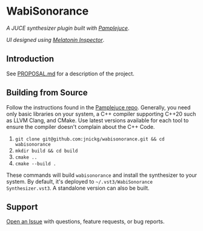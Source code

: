 # WabiSonorance

_A JUCE synthesizer plugin built with [Pamplejuce](https://github.com/sudara/pamplejuce/blob/main/README.md)_.

_UI designed using [Melatonin Inspector](https://github.com/sudara/melatonin_inspector)_.

## Introduction

See [PROPOSAL.md](./PROPOSAL.md) for a description of the project.

## Building from Source

Follow the instructions found in the [Pamplejuce repo](https://github.com/sudara/pamplejuce). Generally, you need only basic libraries on your system, a C++ compiler supporting C++20 such as LLVM Clang, and CMake. Use latest versions available for each tool to ensure the compiler doesn't complain about the C++ Code.

1. `git clone git@github.com:jnickg/wabisonorance.git && cd wabisonorance`
2. `mkdir build && cd build`
3. `cmake ..`
4. `cmake --build .`

These commands will build `wabisonorance` and install the synthesizer to your system. By default, it's deployed to `~/.vst3/WabiSonorance Synthesizer.vst3`. A standalone version can also be built.

## Support

[Open an Issue](https://github.com/jnickg/wabisonorance/issues/new) with questions, feature requests, or bug reports.
